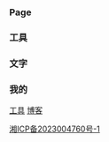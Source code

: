 ### Page

### 工具

### 文字

### 我的
[工具](https://tool.ooqn.com)  [博客](https://we.ooqn.com)

[湘ICP备2023004760号-1]([1111](https://beian.miit.gov.cn/)https://beian.miit.gov.cn/)
